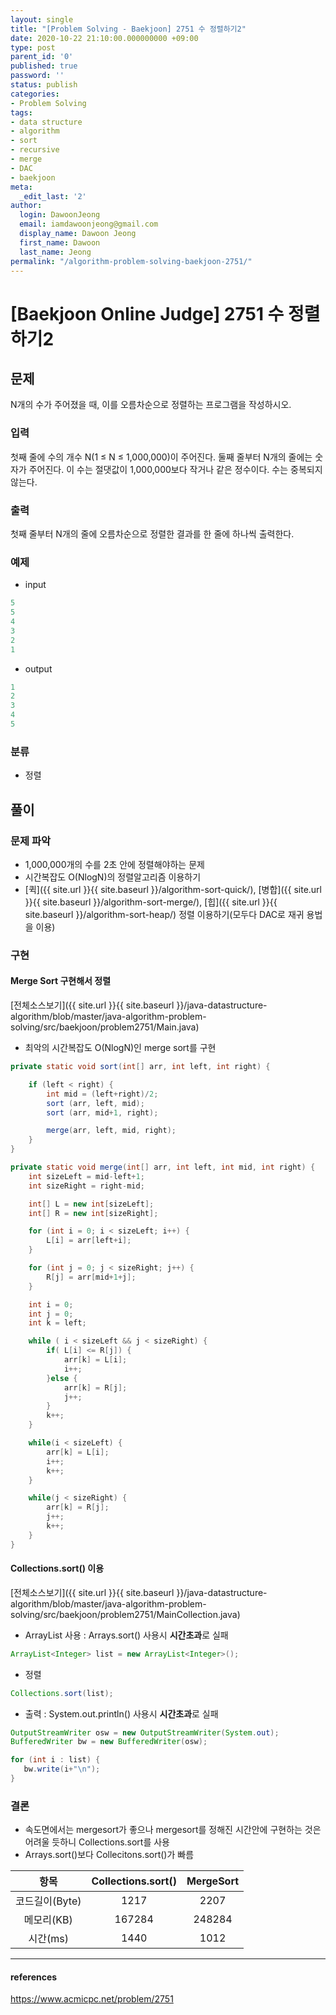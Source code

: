 ```yaml
---
layout: single
title: "[Problem Solving - Baekjoon] 2751 수 정렬하기2"
date: 2020-10-22 21:10:00.000000000 +09:00
type: post
parent_id: '0'
published: true
password: ''
status: publish
categories:
- Problem Solving
tags:
- data structure
- algorithm
- sort
- recursive
- merge
- DAC
- baekjoon
meta:
  _edit_last: '2'
author:
  login: DawoonJeong
  email: iamdawoonjeong@gmail.com
  display_name: Dawoon Jeong
  first_name: Dawoon
  last_name: Jeong
permalink: "/algorithm-problem-solving-baekjoon-2751/"
---
```

# [Baekjoon Online Judge] 2751 수 정렬하기2

## 문제
N개의 수가 주어졌을 때, 이를 오름차순으로 정렬하는 프로그램을 작성하시오.

### 입력
첫째 줄에 수의 개수 N(1 ≤ N ≤ 1,000,000)이 주어진다. 둘째 줄부터 N개의 줄에는 숫자가 주어진다. 이 수는 절댓값이 1,000,000보다 작거나 같은 정수이다. 수는 중복되지 않는다.

### 출력
첫째 줄부터 N개의 줄에 오름차순으로 정렬한 결과를 한 줄에 하나씩 출력한다.

### 예제

- input

```java
5
5
4
3
2
1
```

- output

```java
1
2
3
4
5
```

### 분류
- 정렬


## 풀이

### 문제 파악
- 1,000,000개의 수를 2초 안에 정렬해야하는 문제
- 시간복잡도 O(NlogN)의 정렬알고리즘 이용하기
- [퀵]({{ site.url }}{{ site.baseurl }}/algorithm-sort-quick/), [병합]({{ site.url }}{{ site.baseurl }}/algorithm-sort-merge/), [힙]({{ site.url }}{{ site.baseurl }}/algorithm-sort-heap/) 정렬 이용하기(모두다 DAC로 재귀 용법을 이용)


### 구현

#### Merge Sort 구현해서 정렬

[전체소스보기]({{ site.url }}{{ site.baseurl }}/java-datastructure-algorithm/blob/master/java-algorithm-problem-solving/src/baekjoon/problem2751/Main.java)

- 최악의 시간복잡도 O(NlogN)인 merge sort를 구현

```java
private static void sort(int[] arr, int left, int right) {

    if (left < right) {
        int mid = (left+right)/2;
        sort (arr, left, mid);
        sort (arr, mid+1, right);

        merge(arr, left, mid, right);
    }
}

private static void merge(int[] arr, int left, int mid, int right) {
    int sizeLeft = mid-left+1;
    int sizeRight = right-mid;

    int[] L = new int[sizeLeft];
    int[] R = new int[sizeRight];

    for (int i = 0; i < sizeLeft; i++) {
        L[i] = arr[left+i];
    }

    for (int j = 0; j < sizeRight; j++) {
        R[j] = arr[mid+1+j];
    }

    int i = 0;
    int j = 0;
    int k = left;

    while ( i < sizeLeft && j < sizeRight) {
        if( L[i] <= R[j]) {
            arr[k] = L[i];
            i++;
        }else {
            arr[k] = R[j];
            j++;
        }
        k++;
    }

    while(i < sizeLeft) {
        arr[k] = L[i];
        i++;
        k++;
    }

    while(j < sizeRight) {
        arr[k] = R[j];
        j++;
        k++;
    }
}
```

#### Collections.sort() 이용

[전체소스보기]({{ site.url }}{{ site.baseurl }}/java-datastructure-algorithm/blob/master/java-algorithm-problem-solving/src/baekjoon/problem2751/MainCollection.java)

- ArrayList 사용 : Arrays.sort() 사용시  **시간초과**로 실패  

```java
ArrayList<Integer> list = new ArrayList<Integer>();
```

- 정렬

```java
Collections.sort(list);
```

- 출력 : System.out.println() 사용시  **시간초과**로 실패

```java
OutputStreamWriter osw = new OutputStreamWriter(System.out);
BufferedWriter bw = new BufferedWriter(osw);

for (int i : list) {
   bw.write(i+"\n");
}           
```


### 결론
- 속도면에서는 mergesort가 좋으나 mergesort를 정해진 시간안에 구현하는 것은 어려울 듯하니 Collections.sort를 사용
- Arrays.sort()보다 Collecitons.sort()가 빠름

| 항목	   | Collections.sort() |  MergeSort |
|:--------:|:--------:|:--------:|
|  코드길이(Byte) |  1217    |   2207 	|
|  메모리(KB) 	 |  167284 	|  248284 	|
|  시간(ms) 	     |  1440	|  1012   	|


----

#### references
<https://www.acmicpc.net/problem/2751>
